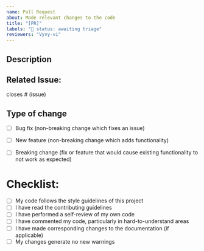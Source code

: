 ```yaml
---
name: Pull Request
about: Made relevant changes to the code
title: "[PR]"
labels: "🚦 status: awaiting triage"
reviewers: "Vyvy-vi"
---
```


## Description

<!--Provide a summary of the changes you have made.-->


## Related Issue:

closes # (issue)


## Type of change

<!--Please delete options that are not relevant.-->

- [ ] Bug fix (non-breaking change which fixes an issue)
- [ ] New feature (non-breaking change which adds functionality)
- [ ] Breaking change (fix or feature that would cause existing functionality to not work as expected)


# Checklist:

- [ ] My code follows the style guidelines of this project
- [ ] I have read the contributing guidelines
- [ ] I have performed a self-review of my own code
- [ ] I have commented my code, particularly in hard-to-understand areas
- [ ] I have made corresponding changes to the documentation (if applicable)
- [ ] My changes generate no new warnings
